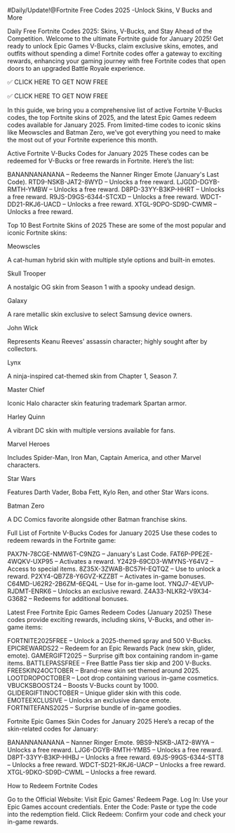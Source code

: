 #Daily/Update!@Fortnite Free Codes 2025 -Unlock Skins, V Bucks and More

Daily Free Fortnite Codes 2025: Skins, V-Bucks, and Stay Ahead of the Competition. Welcome to the ultimate Fortnite guide for January 2025! Get ready to unlock Epic Games V-Bucks, claim exclusive skins, emotes, and outfits without spending a dime! Fortnite codes offer a gateway to exciting rewards, enhancing your gaming journey with free Fortnite codes that open doors to an upgraded Battle Royale experience.


✅ CLICK HERE TO GET NOW FREE

✅ CLICK HERE TO GET NOW FREE


In this guide, we bring you a comprehensive list of active Fortnite V-Bucks codes, the top Fortnite skins of 2025, and the latest Epic Games redeem codes available for January 2025. From limited-time codes to iconic skins like Meowscles and Batman Zero, we’ve got everything you need to make the most out of your Fortnite experience this month.

Active Fortnite V-Bucks Codes for January 2025
These codes can be redeemed for V-Bucks or free rewards in Fortnite. Here’s the list:

BANANNANANANA – Redeems the Nanner Ringer Emote (January's Last Code).
RTD9-NSKB-JAT2-8WYD – Unlocks a free reward.
LJGDD-DGYB-RMTH-YMBW – Unlocks a free reward.
D8PD-33YY-B3KP-HHRT – Unlocks a free reward.
R9JS-D9GS-6344-STCXD – Unlocks a free reward.
WDCT-DD21-RKJ6-UACD – Unlocks a free reward.
XTGL-9DPO-SD9D-CWMR – Unlocks a free reward.

Top 10 Best Fortnite Skins of 2025
These are some of the most popular and iconic Fortnite skins:

Meowscles

A cat-human hybrid skin with multiple style options and built-in emotes.

Skull Trooper

A nostalgic OG skin from Season 1 with a spooky undead design.

Galaxy

A rare metallic skin exclusive to select Samsung device owners.

John Wick

Represents Keanu Reeves' assassin character; highly sought after by collectors.

Lynx

A ninja-inspired cat-themed skin from Chapter 1, Season 7.

Master Chief

Iconic Halo character skin featuring trademark Spartan armor.

Harley Quinn

A vibrant DC skin with multiple versions available for fans.

Marvel Heroes

Includes Spider-Man, Iron Man, Captain America, and other Marvel characters.

Star Wars

Features Darth Vader, Boba Fett, Kylo Ren, and other Star Wars icons.

Batman Zero

A DC Comics favorite alongside other Batman franchise skins.

Full List of Fortnite V-Bucks Codes for January 2025
Use these codes to redeem rewards in the Fortnite game:

PAX7N-78CGE-NMW6T-C9NZG – January's Last Code.
FAT6P-PPE2E-4WQKV-UXP95 – Activates a reward.
Y2429-69CD3-WMYNS-Y64V2 – Access to special items.
8Z35X-3ZWAB-BC57H-EQTQZ – Use to unlock a reward.
P2XY4-QB7Z8-Y6GVZ-KZZBT – Activates in-game bonuses.
C64MD-U62R2-2B6ZM-6EQ4L – Use for in-game loot.
YNQJ7-4EVUP-RJDMT-ENRK6 – Unlocks an exclusive reward.
Z4A33-NLKR2-V9X34-G3682 – Redeems for additional bonuses.

Latest Free Fortnite Epic Games Redeem Codes (January 2025)
These codes provide exciting rewards, including skins, V-Bucks, and other in-game items:

FORTNITE2025FREE – Unlock a 2025-themed spray and 500 V-Bucks.
EPICREWARDS22 – Redeem for an Epic Rewards Pack (new skin, glider, emote).
GAMERGIFT2025 – Surprise gift box containing random in-game items.
BATTLEPASSFREE – Free Battle Pass tier skip and 200 V-Bucks.
FREESKIN24OCTOBER – Brand-new skin set themed around 2025.
LOOTDROPOCTOBER – Loot drop containing various in-game cosmetics.
VBUCKSBOOST24 – Boosts V-Bucks count by 1000.
GLIDERGIFTINOCTOBER – Unique glider skin with this code.
EMOTEEXCLUSIVE – Unlocks an exclusive dance emote.
FORTNITEFANS2025 – Surprise bundle of in-game goodies.

Fortnite Epic Games Skin Codes for January 2025
Here’s a recap of the skin-related codes for January:

BANANNANANANA – Nanner Ringer Emote.
9BS9-NSKB-JAT2-8WYA – Unlocks a free reward.
LJG6-DGYB-RMTH-YMB5 – Unlocks a free reward.
D8PT-33YY-B3KP-HHBJ – Unlocks a free reward.
69JS-99GS-6344-STT8 – Unlocks a free reward.
WDCT-SD21-RKJ6-UACP – Unlocks a free reward.
XTGL-9DKO-SD9D-CWML – Unlocks a free reward.

How to Redeem Fortnite Codes

Go to the Official Website: Visit Epic Games' Redeem Page.
Log In: Use your Epic Games account credentials.
Enter the Code: Paste or type the code into the redemption field.
Click Redeem: Confirm your code and check your in-game rewards.
